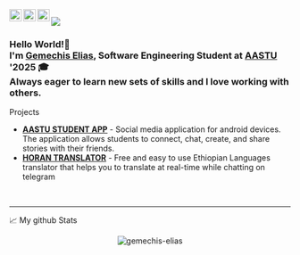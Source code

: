 
<a href="https://twitter.com/gemechis_">
  <img align="left" alt="Gemechis Elias | Twitter" width="22px" src="https://raw.githubusercontent.com/peterthehan/peterthehan/master/assets/twitter.svg" />
</a>
<a href="https://www.linkedin.com/in/gemechis-elias">
  <img align="left" alt="Gemchis Elias LinkedIN" width="22px" src="https://raw.githubusercontent.com/peterthehan/peterthehan/master/assets/linkedin.svg" />
</a>
<a href="https://t.me.com/official_gemechis/">
  <img align="left" alt="Gemchis Elias Telegram" width="22px" src="https://upload.wikimedia.org/wikipedia/commons/8/82/Telegram_logo.svg" />
</a>

![](https://visitor-badge.glitch.me/badge?page_id=gemechis-elias.gemechis-elias)


### Hello World!👋 <br /> I'm <a href="https://gemechis-elias.web.app">Gemechis Elias</a>, Software Engineering Student at <a href="http://www.aastu.edu.et/">AASTU</a> '2025 🎓<br /> Always eager to learn new sets of skills and I love working with others.<br>
<p>Projects </p>
<ul>
<li><a href="https://play.google.com/store/apps/details?id=com.gemechiselias.aastu"><strong>AASTU STUDENT APP</strong></a> - Social media application for android devices. The
application allows students to connect, chat, create, and share
stories with their friends.</li>
  <li><a href="https://t.me/horantr_bot"><strong>HORAN TRANSLATOR</strong></a> - Free and easy to use Ethiopian Languages translator that helps you to translate at real-time while chatting on telegram</li>
</ul>

<br />

---


📈 My github Stats

<p align="center"> <img src="https://github-readme-stats.vercel.app/api?username=gemechis-elias&show_icons=true&theme=gotham" alt="gemechis-elias" />




